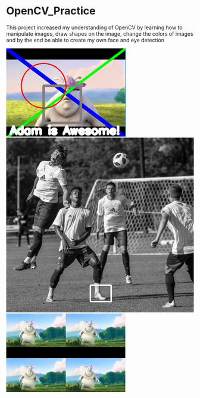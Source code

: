# OpenCV_Practice

This project increased my understanding of OpenCV by learning how to manipulate images, draw shapes on the image, change the colors of images and by the end be able to create my own face and eye detection 

![Drawing shapes](https://raw.githubusercontent.com/amountcastlej/OpenCV_Practice/main/drawingShapes.png)
![Object Detection](https://raw.githubusercontent.com/amountcastlej/OpenCV_Practice/main/DetectFoot.png)
![multiple screens](https://raw.githubusercontent.com/amountcastlej/OpenCV_Practice/main/multipleScreens.png)
